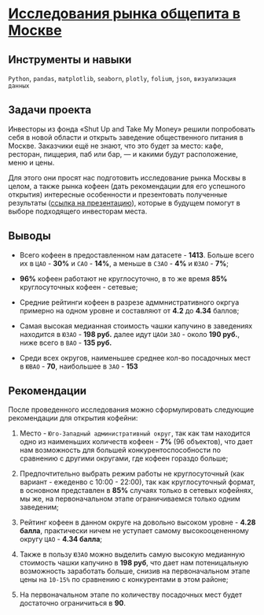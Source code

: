 # [Исследования рынка общепита в Москве](https://github.com/vaneevruslan/DA_Projects_Yandex/blob/main/08.%20Исследования%20рынка%20общепита%20в%20Москве/catering_service_research.ipynb)

## Инструменты и навыки

`Python`, `pandas`, `matplotlib`, `seaborn`, `plotly`, `folium`, `json`, `визуализация данных`

## Задачи проекта

Инвесторы из фонда «Shut Up and Take My Money» решили попробовать себя в новой области и открыть заведение общественного питания в Москве. Заказчики ещё не знают, что это будет за место: кафе, ресторан, пиццерия, паб или бар, — и какими будут расположение, меню и цены.

Для этого они просят нас подготовить исследование рынка Москвы в целом, а также рынка кофеен (дать рекомендации для его успешного открытия) интересные особенности и презентовать полученные результаты ([ссылка на презентацию](https://github.com/vaneevruslan/DA_Projects_Yandex/blob/main/08.%20Исследования%20рынка%20общепита%20в%20Москве/project_presentation.pdf)), которые в будущем помогут в выборе подходящего инвесторам места.

## Выводы


- Всего кофеен в предоставленном нам датасете - **1413**. Больше всего их в `ЦАО` - **30%** и `САО` - **14%**, а меньше в `СЗАО` - **4%** и `ЮЗАО` - **7%**;


- **96%** кофеен работают не круглосуточно, в то же время **85%** круглосуточных кофеен - сетевые;


- Средние рейтинги кофеен в разрезе адммнистративного окргуа примерно на одном уровне и составляют от **4.2** до **4.34** баллов;


- Самая высокая медианная стоимость чашки капучино в заведениях находится в `ЮЗАО` - **198 руб.** далее идут `ЦАО`и `ЗАО` - около **190 руб.**, ниже всего в `ВАО` - **135 руб.**


- Среди всех округов, наименьшее среднее кол-во посадочных мест в `ЮВАО` - **70**, наибольшее в `ЗАО` - **153**


## Рекомендации

После проведенного исследования можно сформулировать следующие рекомендации для открытия кофейни:

1. Место - `Юго-Западный административный округ`, так как там находится одно из наименьших количеств кофеен - **7%** (96 объектов), что дает нам возможность для большей конкурентоспособности по сравнению с другими округами, где кофеен гораздо больше;


2. Предпочтительно выбрать режим работы не круглосуточный (как вариант - ежеденво с 10:00 - 22:00), так как круглосуточный формат, в основном представлен в **85%** случаях только в сетевых кофейнях, мы же, на первоначальном этапе ограничиваемся только одним заведеним;


3. Рейтинг кофеен в данном округе на довольно высоком уровне - **4.28 балла**, практически ничем не уступает самому высокооцененному округу `ЦАО` - **4.34 балла**;


4. Также в пользу `ЮЗАО` можно выделить самую высокую медианную стоимость чашки капучино в **198 руб**, что дает нам потеницальную возможность заработать больше, снизив на первоначальном этапе цены на `10-15%` по сравнению с конкурентами в этом районе;


5. На первоначальном этапе по количеству посадочных мест будет достаточно ограничиться в **90**.
